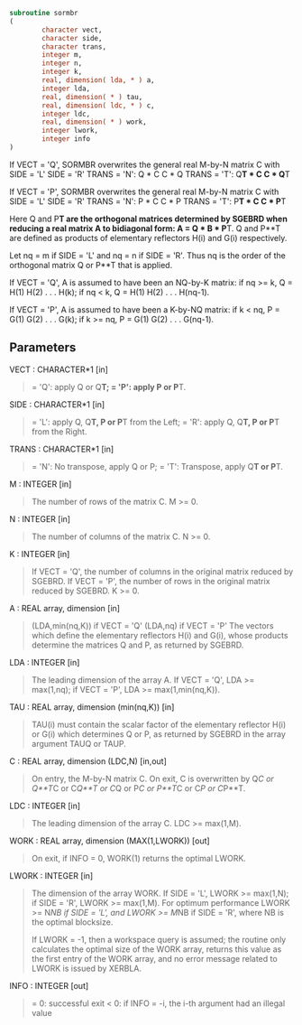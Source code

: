```fortran
subroutine sormbr
(
        character vect,
        character side,
        character trans,
        integer m,
        integer n,
        integer k,
        real, dimension( lda, * ) a,
        integer lda,
        real, dimension( * ) tau,
        real, dimension( ldc, * ) c,
        integer ldc,
        real, dimension( * ) work,
        integer lwork,
        integer info
)
```

If VECT = 'Q', SORMBR overwrites the general real M-by-N matrix C
with
SIDE = 'L'     SIDE = 'R'
TRANS = 'N':      Q * C          C * Q
TRANS = 'T':      Q**T * C       C * Q**T

If VECT = 'P', SORMBR overwrites the general real M-by-N matrix C
with
SIDE = 'L'     SIDE = 'R'
TRANS = 'N':      P * C          C * P
TRANS = 'T':      P**T * C       C * P**T

Here Q and P**T are the orthogonal matrices determined by SGEBRD when
reducing a real matrix A to bidiagonal form: A = Q * B * P**T. Q and
P**T are defined as products of elementary reflectors H(i) and G(i)
respectively.

Let nq = m if SIDE = 'L' and nq = n if SIDE = 'R'. Thus nq is the
order of the orthogonal matrix Q or P**T that is applied.

If VECT = 'Q', A is assumed to have been an NQ-by-K matrix:
if nq >= k, Q = H(1) H(2) . . . H(k);
if nq < k, Q = H(1) H(2) . . . H(nq-1).

If VECT = 'P', A is assumed to have been a K-by-NQ matrix:
if k < nq, P = G(1) G(2) . . . G(k);
if k >= nq, P = G(1) G(2) . . . G(nq-1).

## Parameters
VECT : CHARACTER*1 [in]
> = 'Q': apply Q or Q**T;
> = 'P': apply P or P**T.

SIDE : CHARACTER*1 [in]
> = 'L': apply Q, Q**T, P or P**T from the Left;
> = 'R': apply Q, Q**T, P or P**T from the Right.

TRANS : CHARACTER*1 [in]
> = 'N':  No transpose, apply Q  or P;
> = 'T':  Transpose, apply Q**T or P**T.

M : INTEGER [in]
> The number of rows of the matrix C. M >= 0.

N : INTEGER [in]
> The number of columns of the matrix C. N >= 0.

K : INTEGER [in]
> If VECT = 'Q', the number of columns in the original
> matrix reduced by SGEBRD.
> If VECT = 'P', the number of rows in the original
> matrix reduced by SGEBRD.
> K >= 0.

A : REAL array, dimension [in]
> (LDA,min(nq,K)) if VECT = 'Q'
> (LDA,nq)        if VECT = 'P'
> The vectors which define the elementary reflectors H(i) and
> G(i), whose products determine the matrices Q and P, as
> returned by SGEBRD.

LDA : INTEGER [in]
> The leading dimension of the array A.
> If VECT = 'Q', LDA >= max(1,nq);
> if VECT = 'P', LDA >= max(1,min(nq,K)).

TAU : REAL array, dimension (min(nq,K)) [in]
> TAU(i) must contain the scalar factor of the elementary
> reflector H(i) or G(i) which determines Q or P, as returned
> by SGEBRD in the array argument TAUQ or TAUP.

C : REAL array, dimension (LDC,N) [in,out]
> On entry, the M-by-N matrix C.
> On exit, C is overwritten by Q*C or Q**T*C or C*Q**T or C*Q
> or P*C or P**T*C or C*P or C*P**T.

LDC : INTEGER [in]
> The leading dimension of the array C. LDC >= max(1,M).

WORK : REAL array, dimension (MAX(1,LWORK)) [out]
> On exit, if INFO = 0, WORK(1) returns the optimal LWORK.

LWORK : INTEGER [in]
> The dimension of the array WORK.
> If SIDE = 'L', LWORK >= max(1,N);
> if SIDE = 'R', LWORK >= max(1,M).
> For optimum performance LWORK >= N*NB if SIDE = 'L', and
> LWORK >= M*NB if SIDE = 'R', where NB is the optimal
> blocksize.
> 
> If LWORK = -1, then a workspace query is assumed; the routine
> only calculates the optimal size of the WORK array, returns
> this value as the first entry of the WORK array, and no error
> message related to LWORK is issued by XERBLA.

INFO : INTEGER [out]
> = 0:  successful exit
> < 0:  if INFO = -i, the i-th argument had an illegal value
